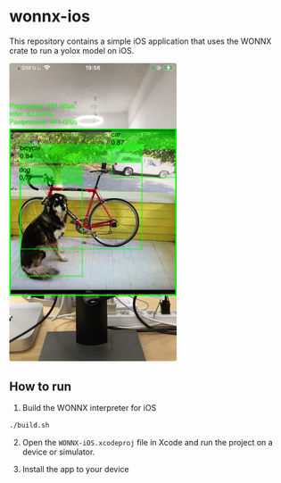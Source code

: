 # wonnx-ios

This repository contains a simple iOS application that uses the WONNX crate to run a yolox model on iOS.

<img src="./imgs/screenshot.jpeg" width="300">


## How to run
1. Build the WONNX interpreter for iOS
```bash
./build.sh
```

2. Open the `WONNX-iOS.xcodeproj` file in Xcode and run the project on a device or simulator.

3. Install the app to your device


